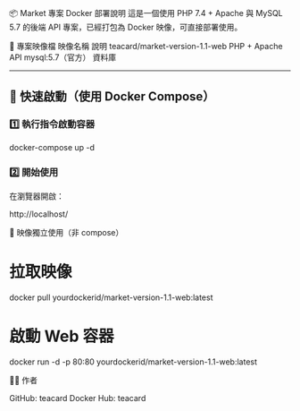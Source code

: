 📦 Market 專案 Docker 部署說明
這是一個使用 PHP 7.4 + Apache 與 MySQL 5.7 的後端 API 專案，已經打包為 Docker 映像，可直接部署使用。

📁 專案映像檔
映像名稱	說明
teacard/market-version-1.1-web	PHP + Apache API
mysql:5.7（官方）	資料庫

---

## 🚀 快速啟動（使用 Docker Compose）

### 1️⃣ 執行指令啟動容器

docker-compose up -d

### 2️⃣ 開始使用

在瀏覽器開啟：

http://localhost/

🐳 映像獨立使用（非 compose）

# 拉取映像
docker pull yourdockerid/market-version-1.1-web:latest

# 啟動 Web 容器
docker run -d -p 80:80 yourdockerid/market-version-1.1-web:latest

👨‍💻 作者

GitHub: teacard
Docker Hub: teacard
